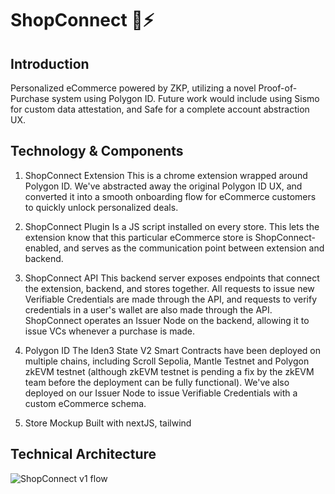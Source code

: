 # ShopConnect 🛒⚡

## Introduction
Personalized eCommerce powered by ZKP, utilizing a novel Proof-of-Purchase system using Polygon ID. Future work would include using Sismo for custom data attestation, and Safe for a complete account abstraction UX.

## Technology & Components
1) ShopConnect Extension
This is a chrome extension wrapped around Polygon ID. We've abstracted away the original Polygon ID UX, and converted it into a smooth onboarding flow for eCommerce customers to quickly unlock personalized deals. 

2) ShopConnect Plugin
Is a JS script installed on every store. This lets the extension know that this particular eCommerce store is ShopConnect-enabled, and serves as the communication point between extension and backend.

3) ShopConnect API 
This backend server exposes endpoints that connect the extension, backend, and stores together. All requests to issue new Verifiable Credentials are made through the API, and requests to verify credentials in a user's wallet are also made through the API. ShopConnect operates an Issuer Node on the backend, allowing it to issue VCs whenever a purchase is made.

4) Polygon ID 
The Iden3 State V2 Smart Contracts have been deployed on multiple chains, including Scroll Sepolia, Mantle Testnet and Polygon zkEVM testnet (although zkEVM testnet is pending a fix by the zkEVM team before the deployment can be fully functional). We've also deployed on our Issuer Node to issue Verifiable Credentials with a custom eCommerce schema.

5) Store Mockup
Built with nextJS, tailwind 

## Technical Architecture

![ShopConnect v1 flow](https://github.com/shopconnectorg/.github/assets/757742/d30de2c9-92f4-4383-8a4c-aa47970d1a51)
